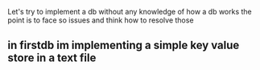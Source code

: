 Let's try to implement a db without any knowledge of how a db works 
the point is to face so issues and think how to resolve those 


## in firstdb im implementing a simple key value store in a text file 

